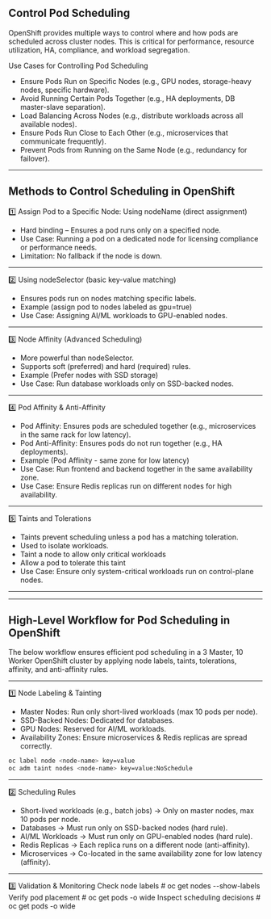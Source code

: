 ## Control Pod Scheduling


OpenShift provides multiple ways to control where and how pods are scheduled across cluster nodes. This is critical for performance, resource utilization, HA, compliance, and workload segregation.

Use Cases for Controlling Pod Scheduling
- Ensure Pods Run on Specific Nodes (e.g., GPU nodes, storage-heavy nodes, specific hardware).
- Avoid Running Certain Pods Together (e.g., HA deployments, DB master-slave separation).
- Load Balancing Across Nodes (e.g., distribute workloads across all available nodes).
- Ensure Pods Run Close to Each Other (e.g., microservices that communicate frequently).
- Prevent Pods from Running on the Same Node (e.g., redundancy for failover).

---
Methods to Control Scheduling in OpenShift
---

1️⃣ Assign Pod to a Specific Node: Using nodeName (direct assignment)
- Hard binding – Ensures a pod runs only on a specified node.
- Use Case: Running a pod on a dedicated node for licensing compliance or performance needs.
- Limitation: No fallback if the node is down.

---

2️⃣ Using nodeSelector (basic key-value matching)
- Ensures pods run on nodes matching specific labels.
- Example (assign pod to nodes labeled as gpu=true)
- Use Case: Assigning AI/ML workloads to GPU-enabled nodes.

---

3️⃣ Node Affinity (Advanced Scheduling)
- More powerful than nodeSelector.
- Supports soft (preferred) and hard (required) rules.
- Example (Prefer nodes with SSD storage)
- Use Case: Run database workloads only on SSD-backed nodes.

---

4️⃣ Pod Affinity & Anti-Affinity
- Pod Affinity: Ensures pods are scheduled together (e.g., microservices in the same rack for low latency).
- Pod Anti-Affinity: Ensures pods do not run together (e.g., HA deployments).
- Example (Pod Affinity - same zone for low latency)
- Use Case: Run frontend and backend together in the same availability zone.
- Use Case: Ensure Redis replicas run on different nodes for high availability.

---

5️⃣ Taints and Tolerations
- Taints prevent scheduling unless a pod has a matching toleration.
- Used to isolate workloads.
- Taint a node to allow only critical workloads
- Allow a pod to tolerate this taint
- Use Case: Ensure only system-critical workloads run on control-plane nodes.

---
---
## High-Level Workflow for Pod Scheduling in OpenShift

The below workflow ensures efficient pod scheduling in a 3 Master, 10 Worker OpenShift cluster by applying node labels, taints, tolerations, affinity, and anti-affinity rules.

---

1️⃣ Node Labeling & Tainting
- Master Nodes: Run only short-lived workloads (max 10 pods per node).
- SSD-Backed Nodes: Dedicated for databases.
- GPU Nodes: Reserved for AI/ML workloads.
- Availability Zones: Ensure microservices & Redis replicas are spread correctly.
```sh
oc label node <node-name> key=value
oc adm taint nodes <node-name> key=value:NoSchedule
```

---

2️⃣ Scheduling Rules
- Short-lived workloads (e.g., batch jobs) → Only on master nodes, max 10 pods per node.
- Databases → Must run only on SSD-backed nodes (hard rule).
- AI/ML Workloads → Must run only on GPU-enabled nodes (hard rule).
- Redis Replicas → Each replica runs on a different node (anti-affinity).
- Microservices → Co-located in the same availability zone for low latency (affinity).

---

3️⃣ Validation & Monitoring
Check node labels # oc get nodes --show-labels
Verify pod placement # oc get pods -o wide
Inspect scheduling decisions # oc get pods -o wide
